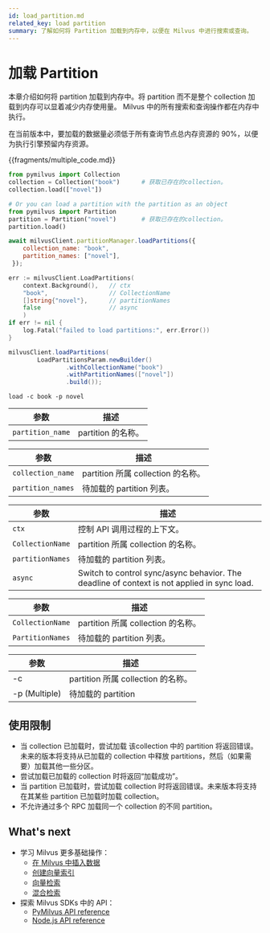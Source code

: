 ```yaml
---
id: load_partition.md
related_key: load partition
summary: 了解如何将 Partition 加载到内存中，以便在 Milvus 中进行搜索或查询。
---
```


# 加载 Partition

本章介绍如何将 partition 加载到内存中。将 partition 而不是整个 collection 加载到内存可以显着减少内存使用量。 Milvus 中的所有搜索和查询操作都在内存中执行。

<div class="alert warning">
在当前版本中，要加载的数据量必须低于所有查询节点总内存资源的 90%，以便为执行引擎预留内存资源。
</div>

{{fragments/multiple_code.md}}

```python
from pymilvus import Collection
collection = Collection("book")      # 获取已存在的collection。
collection.load(["novel"])

# Or you can load a partition with the partition as an object
from pymilvus import Partition
partition = Partition("novel")       # 获取已存在的collection。
partition.load()
```

```javascript
await milvusClient.partitionManager.loadPartitions({
    collection_name: "book",
    partition_names: ["novel"],
 });
```

```go
err := milvusClient.LoadPartitions(
    context.Background(),   // ctx
    "book",                 // CollectionName
    []string{"novel"},      // partitionNames
    false                   // async
    )
if err != nil {
    log.Fatal("failed to load partitions:", err.Error())
}
```

```java
milvusClient.loadPartitions(
        LoadPartitionsParam.newBuilder()
                .withCollectionName("book")
                .withPartitionNames(["novel"])
                .build());
```

```shell
load -c book -p novel
```

<table class="language-python">
	<thead>
	<tr>
		<th>参数</th>
		<th>描述</th>
	</tr>
	</thead>
	<tbody>
	<tr>
		<td><code>partition_name</code></td>
		<td>partition 的名称。</td>
	</tr>
	</tbody>
</table>

<table class="language-javascript">
	<thead>
	<tr>
		<th>参数</th>
		<th>描述</th>
	</tr>
	</thead>
	<tbody>
	<tr>
		<td><code>collection_name</code></td>
		<td>partition 所属 collection 的名称。</td>
	</tr>
    <tr>
		<td><code>partition_names</code></td>
		<td>待加载的 partition 列表。</td>
	</tr>
	</tbody>
</table>

<table class="language-go">
	<thead>
        <tr>
            <th>参数</th>
            <th>描述</th>
        </tr>
	</thead>
	<tbody>
        <tr>
            <td><code>ctx</code></td>
            <td>控制 API 调用过程的上下文。</td>
        </tr>
        <tr>
            <td><code>CollectionName</code></td>
            <td>partition 所属 collection 的名称。</td>
        </tr>
        <tr>
            <td><code>partitionNames</code></td>
            <td>待加载的 partition 列表。</td>
        </tr>
        <tr>
            <td><code>async</code></td>
            <td>Switch to control sync/async behavior. The deadline of context is not applied in sync load.</td>
        </tr>
    </tbody>
</table>

<table class="language-java">
	<thead>
        <tr>
            <th>参数</th>
            <th>描述</th>
        </tr>
	</thead>
	<tbody>
        <tr>
            <td><code>CollectionName</code></td>
            <td>partition 所属 collection 的名称。</td>
        </tr>
        <tr>
            <td><code>PartitionNames</code></td>
            <td>待加载的 partition 列表。</td>
        </tr>
    </tbody>
</table>

<table class="language-shell">
    <thead>
        <tr>
            <th>参数</th>
            <th>描述</th>
        </tr>
    </thead>
    <tbody>
        <tr>
            <td>-c</td>
            <td>partition 所属 collection 的名称。</td>
        </tr>
        <tr>
            <td>-p (Multiple)</td>
            <td>待加载的 partition</td>
        </tr>
    </tbody>
</table>

## 使用限制

- 当 collection 已加载时，尝试加载 该collection 中的 partition 将返回错误。未来的版本将支持从已加载的 collection 中释放 partitions，然后（如果需要）加载其他一些分区。
- 尝试加载已加载的 collection 时将返回“加载成功”。
- 当 partition 已加载时，尝试加载 collection 时将返回错误。未来版本将支持在其某些 partition 已加载时加载 collection。
- 不允许通过多个 RPC 加载同一个 collection 的不同 partition。


## What's next

- 学习 Milvus 更多基础操作：
  - [在 Milvus 中插入数据](insert_data.md)
  - [创建向量索引](build_index.md)
  - [向量检索](search.md)
  - [混合检索](hybridsearch.md)
- 探索 Milvus SDKs 中的 API：
  - [PyMilvus API reference](/api-reference/pymilvus/v{{var.milvus_python_sdk_version}}/tutorial.html)
  - [Node.js API reference](/api-reference/node/v{{var.milvus_node_sdk_version}}/tutorial.html)

